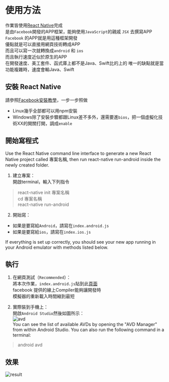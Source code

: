 # 使用方法
作業皆使用[React Native](https://facebook.github.io/react-native/docs/handling-text-input.html#content)完成  
是由`Facebook`開發的APP框架，能夠使用`JavaScript`的親戚 `JSX` 去撰寫APP  
`Facebook` 的APP就是用這種框架開發  
優點就是可以直接用網頁技術轉成APP  
而且可以寫一次就轉換成`android` 和 `ios`  
而且執行速度近似於原生的APP  
在開發速度、美工套件、函式庫上都不是Java、Swift比的上的
唯一的缺點就是當功能複雜時，速度會輸Java、Swift  

## 安裝 React Native

請參照[Facebook安裝教學](https://facebook.github.io/react-native/docs/getting-started.html)，一步一步照做  

* Linux幾乎全部都可以用npm安裝
* Windows除了安裝步驟都跟Linux差不多外，還需要進`bios`，把一個虛擬化技術XX的開關打開，調成`enable`  

## 開始寫程式  

Use the React Native command line interface to generate a new React Native project called 專案名稱, then run react-native run-android inside the newly created folder.
1. 建立專案：  
開啟terminal，輸入下列指令  
  > react-native init 專案名稱  
  > cd 專案名稱  
  > react-native run-android
2. 開始寫：
  * 如果是要寫給`Android`，請寫在`index.android.js`
  * 如果是要寫給`ios`，請寫在`index.ios.js`

If everything is set up correctly, you should see your new app running in your Android emulator with methods listed below.

## 執行  

1. 在網頁測試（`Recommended`）：  
將本次作業，`index.android.js`貼到此[頁面](https://facebook.github.io/react-native/docs/props.html)  
facebook 提供的線上Compiler能夠讓開發時  
模擬器的重新載入時間縮到最短

2. 實際裝到手機上：  
開啟`Android Studio`然後如圖所示：  
![avd](../react-native-tools-avd.png)  
You can see the list of available AVDs by opening the "AVD Manager" from within Android Studio. You can also run the following command in a terminal:
> android avd

## 效果

![result](result.png)